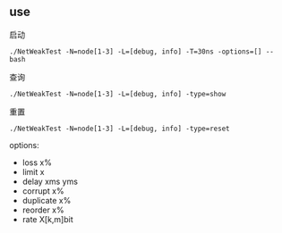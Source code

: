 

## use
启动
```shell
./NetWeakTest -N=node[1-3] -L=[debug, info] -T=30ns -options=[] -- bash
```
查询
```shell
./NetWeakTest -N=node[1-3] -L=[debug, info] -type=show
```
重置
```shell
./NetWeakTest -N=node[1-3] -L=[debug, info] -type=reset
```

options:
* loss x%
* limit x
* delay xms yms
* corrupt x%
* duplicate x%
* reorder x%
* rate X[k,m]bit
